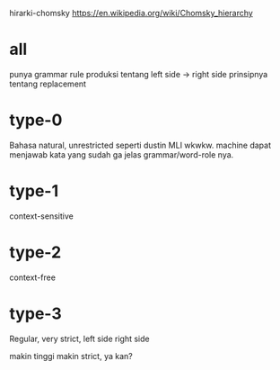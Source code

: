 hirarki-chomsky
https://en.wikipedia.org/wiki/Chomsky_hierarchy
# all
punya grammar rule produksi tentang 
left side -> right side
prinsipnya tentang replacement

# type-0
Bahasa natural, unrestricted seperti dustin MLI wkwkw.
machine dapat menjawab kata yang sudah ga jelas grammar/word-role nya.

# type-1
context-sensitive  

# type-2
context-free 

# type-3
Regular, very strict, left side right side

makin tinggi makin strict, ya kan?